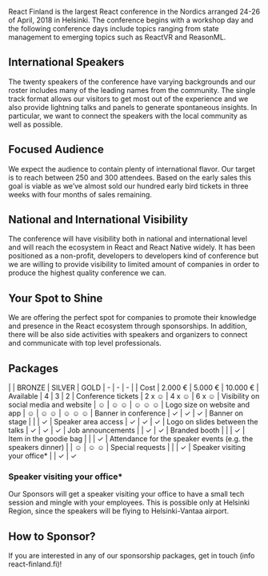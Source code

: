React Finland is the largest React conference in the Nordics arranged 24-26 of April, 2018 in Helsinki. The conference begins with a workshop day and the following conference days include topics ranging from state management to emerging topics such as ReactVR and ReasonML.

## International Speakers
The twenty speakers of the conference have varying backgrounds and our roster includes many of the leading names from the community. The single track format allows our visitors to get most out of the experience and we also provide lightning talks and panels to generate spontaneous insights. In particular, we want to connect the speakers with the local community as well as possible.

## Focused Audience

We expect the audience to contain plenty of international flavor. Our target is to reach between 250 and 300 attendees. Based on the early sales this goal is viable as we’ve almost sold our hundred early bird tickets in three weeks with four months of sales remaining.

## National and International Visibility

The conference will have visibility both in national and international level and will reach the ecosystem in React and React Native widely. It has been positioned as a non-profit, developers to developers kind of conference but we are willing to provide visibility to limited amount of companies in order to produce the highest quality conference we can.

## Your Spot to Shine

We are offering the perfect spot for companies to promote their knowledge and presence in the React ecosystem through sponsorships. In addition, there will be also side activities with speakers and organizers to connect and communicate with top level professionals.

## Packages

| | BRONZE | SILVER | GOLD
| - | - | - |
| Cost | 2.000 € | 5.000 € | 10.000 €
| Available | 4 | 3 | 2
| Conference tickets | 2 x &#9786; | 4 x &#9786; | 6 x &#9786;
| Visibility on social media and website | &#9786; | &#9786; &#9786; | &#9786; &#9786; &#9786;
| Logo size on website and app | &#9786; | &#9786; &#9786; | &#9786; &#9786; &#9786;
| Banner in conference | &#10003; | &#10003; | &#10003;
| Banner on stage | | | &#10003;
| Speaker area access | &#10003; | &#10003; | &#10003;
| Logo on slides between the talks | &#10003; | &#10003; | &#10003;
| Job announcements | | &#10003; | &#10003;
| Branded booth | | | &#10003;
| Item in the goodie bag | | | &#10003;
| Attendance for the speaker events (e.g. the speakers dinner) | | &#9786; | &#9786; &#9786;
| Special requests | | | &#10003;
| Speaker visiting your office* | | &#10003; | &#10003;

### Speaker visiting your office*

Our Sponsors will get a speaker visiting your office to have a small tech session and mingle with your employees. This is possible only at Helsinki Region, since the speakers will be flying to Helsinki-Vantaa airport.

## How to Sponsor?

If you are interested in any of our sponsorship packages, get in touch (info <at> react-finland.fi)!
